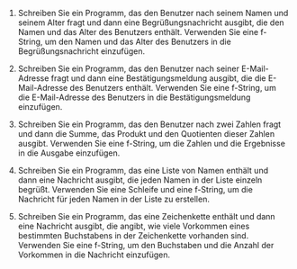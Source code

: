 1. Schreiben Sie ein Programm, das den Benutzer nach seinem Namen und seinem Alter fragt und dann eine Begrüßungsnachricht ausgibt, die den Namen und das Alter des Benutzers enthält. Verwenden Sie eine f-String, um den Namen und das Alter des Benutzers in die Begrüßungsnachricht einzufügen.

2. Schreiben Sie ein Programm, das den Benutzer nach seiner E-Mail-Adresse fragt und dann eine Bestätigungsmeldung ausgibt, die die E-Mail-Adresse des Benutzers enthält. Verwenden Sie eine f-String, um die E-Mail-Adresse des Benutzers in die Bestätigungsmeldung einzufügen.
   
3. Schreiben Sie ein Programm, das den Benutzer nach zwei Zahlen fragt und dann die Summe, das Produkt und den Quotienten dieser Zahlen ausgibt. Verwenden Sie eine f-String, um die Zahlen und die Ergebnisse in die Ausgabe einzufügen.
 
4. Schreiben Sie ein Programm, das eine Liste von Namen enthält und dann eine Nachricht ausgibt, die jeden Namen in der Liste einzeln begrüßt. Verwenden Sie eine Schleife und eine f-String, um die Nachricht für jeden Namen in der Liste zu erstellen.

5. Schreiben Sie ein Programm, das eine Zeichenkette enthält und dann eine Nachricht ausgibt, die angibt, wie viele Vorkommen eines bestimmten Buchstabens in der Zeichenkette vorhanden sind. Verwenden Sie eine f-String, um den Buchstaben und die Anzahl der Vorkommen in die Nachricht einzufügen.
